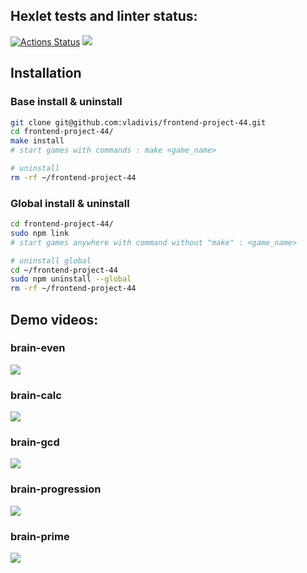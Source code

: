 ## Hexlet tests and linter status:
[![Actions Status](https://github.com/vladivis/frontend-project-44/workflows/hexlet-check/badge.svg)](https://github.com/vladivis/frontend-project-44/actions)
<a href="https://codeclimate.com/github/vladivis/frontend-project-44/maintainability"><img src="https://api.codeclimate.com/v1/badges/847987ed8cd8537d0948/maintainability" /></a>

## Installation
### Base install & uninstall
```bash
git clone git@github.com:vladivis/frontend-project-44.git
cd frontend-project-44/
make install
# start games with commands : make <game_name>

# uninstall
rm -rf ~/frontend-project-44
```
### Global install & uninstall
```bash
cd frontend-project-44/
sudo npm link
# start games anywhere with command without "make" : <game_name>

# uninstall global
cd ~/frontend-project-44
sudo npm uninstall --global
rm -rf ~/frontend-project-44
```

## Demo videos:
### brain-even
<a href="https://asciinema.org/a/kVyoDnDIevn9tiL6Kanc53LA8" target="_blank"><img src="https://asciinema.org/a/kVyoDnDIevn9tiL6Kanc53LA8.svg" /></a>

### brain-calc
<a href="https://asciinema.org/a/bMLK6e2hMzo0q9iUGE1zrSxxp" target="_blank"><img src="https://asciinema.org/a/bMLK6e2hMzo0q9iUGE1zrSxxp.svg" /></a>

### brain-gcd
<a href="https://asciinema.org/a/3kjMq2W7Lnv8k7hgFMcY7RXso" target="_blank"><img src="https://asciinema.org/a/3kjMq2W7Lnv8k7hgFMcY7RXso.svg" /></a>

### brain-progression
<a href="https://asciinema.org/a/K4wXL1n28InJmzlZnU6hYFJUc" target="_blank"><img src="https://asciinema.org/a/K4wXL1n28InJmzlZnU6hYFJUc.svg" /></a>

### brain-prime
<a href="https://asciinema.org/a/rIHPrCdbCNe5GV6kwA8jDzINe" target="_blank"><img src="https://asciinema.org/a/rIHPrCdbCNe5GV6kwA8jDzINe.svg" /></a>
